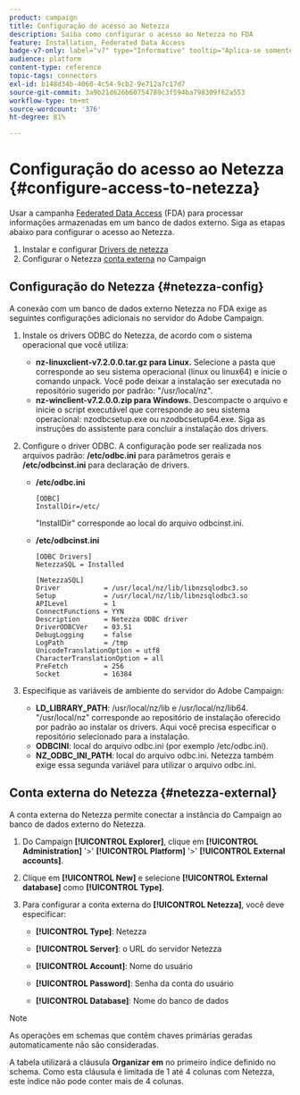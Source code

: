```yaml
---
product: campaign
title: Configuração do acesso ao Netezza
description: Saiba como configurar o acesso ao Netezza no FDA
feature: Installation, Federated Data Access
badge-v7-only: label="v7" type="Informative" tooltip="Aplica-se somente ao Campaign Classic v7"
audience: platform
content-type: reference
topic-tags: connectors
exl-id: b148d34b-4060-4c54-9cb2-9e712a7c17d7
source-git-commit: 3a9b21d626b60754789c3f594ba798309f62a553
workflow-type: tm+mt
source-wordcount: '376'
ht-degree: 81%

---
```


# Configuração do acesso ao Netezza {#configure-access-to-netezza}



Usar a campanha [Federated Data Access](../../installation/using/about-fda.md) (FDA) para processar informações armazenadas em um banco de dados externo. Siga as etapas abaixo para configurar o acesso ao Netezza.

1. Instalar e configurar [Drivers de netezza](#netezza-config)
1. Configurar o Netezza [conta externa](#netezza-external) no Campaign

## Configuração do Netezza {#netezza-config}

A conexão com um banco de dados externo Netezza no FDA exige as seguintes configurações adicionais no servidor do Adobe Campaign.

1. Instale os drivers ODBC do Netezza, de acordo com o sistema operacional que você utiliza:

   * **nz-linuxclient-v7.2.0.0.tar.gz para Linux.** Selecione a pasta que corresponde ao seu sistema operacional (linux ou linux64) e inicie o comando unpack. Você pode deixar a instalação ser executada no repositório sugerido por padrão: &quot;/usr/local/nz&quot;.
   * **nz-winclient-v7.2.0.0.zip para Windows.** Descompacte o arquivo e inicie o script executável que corresponde ao seu sistema operacional: nzodbcsetup.exe ou nzodbcsetup64.exe. Siga as instruções do assistente para concluir a instalação dos drivers.

1. Configure o driver ODBC. A configuração pode ser realizada nos arquivos padrão: **/etc/odbc.ini** para parâmetros gerais e **/etc/odbcinst.ini** para declaração de drivers.

   * **/etc/odbc.ini**

     ```
     [ODBC]
     InstallDir=/etc/
     ```

     &quot;InstallDir&quot; corresponde ao local do arquivo odbcinst.ini.

   * **/etc/odbcinst.ini**

     ```
     [ODBC Drivers]
     NetezzaSQL = Installed
     
     [NetezzaSQL]
     Driver           = /usr/local/nz/lib/libnzsqlodbc3.so
     Setup            = /usr/local/nz/lib/libnzsqlodbc3.so
     APILevel         = 1
     ConnectFunctions = YYN
     Description      = Netezza ODBC driver
     DriverODBCVer    = 03.51
     DebugLogging     = false
     LogPath          = /tmp
     UnicodeTranslationOption = utf8
     CharacterTranslationOption = all
     PreFetch         = 256
     Socket           = 16384
     ```

1. Especifique as variáveis de ambiente do servidor do Adobe Campaign:

   * **LD_LIBRARY_PATH**: /usr/local/nz/lib e /usr/local/nz/lib64. &quot;/usr/local/nz&quot; corresponde ao repositório de instalação oferecido por padrão ao instalar os drivers. Aqui você precisa especificar o repositório selecionado para a instalação.
   * **ODBCINI**: local do arquivo odbc.ini (por exemplo /etc/odbc.ini).
   * **NZ_ODBC_INI_PATH**: local do arquivo odbc.ini. Netezza também exige essa segunda variável para utilizar o arquivo odbc.ini.

## Conta externa do Netezza {#netezza-external}

A conta externa do Netezza permite conectar a instância do Campaign ao banco de dados externo do Netezza.

1. Do Campaign **[!UICONTROL Explorer]**, clique em **[!UICONTROL Administration]** &#39;>&#39; **[!UICONTROL Platform]** &#39;>&#39; **[!UICONTROL External accounts]**.

1. Clique em **[!UICONTROL New]** e selecione **[!UICONTROL External database]** como **[!UICONTROL Type]**.

1. Para configurar a conta externa do **[!UICONTROL Netezza]**, você deve especificar:

   * **[!UICONTROL Type]**: Netezza

   * **[!UICONTROL Server]**: o URL do servidor Netezza

   * **[!UICONTROL Account]**: Nome do usuário

   * **[!UICONTROL Password]**: Senha da conta do usuário

   * **[!UICONTROL Database]**: Nome do banco de dados

>[!NOTE]
>
>As operações em schemas que contêm chaves primárias geradas automaticamente não são consideradas.
>
>A tabela utilizará a cláusula **Organizar em** no primeiro índice definido no schema. Como esta cláusula é limitada de 1 até 4 colunas com Netezza, este índice não pode conter mais de 4 colunas.
